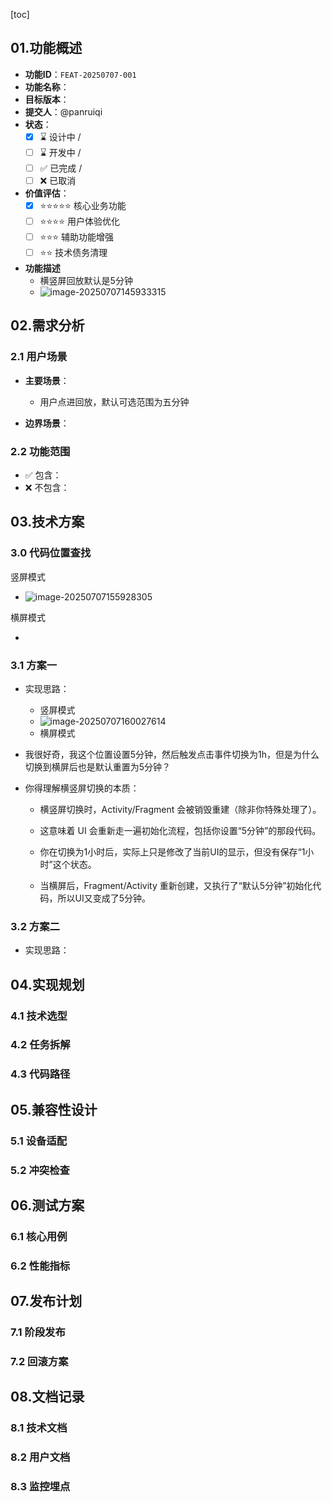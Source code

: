 [toc]

## 01.功能概述

- **功能ID**：`FEAT-20250707-001`  
- **功能名称**：
- **目标版本**：
- **提交人**：@panruiqi  
- **状态**：
  - [x] ⌛ 设计中 /
  - [ ] ⌛ 开发中 / 
  - [ ] ✅ 已完成 / 
  - [ ] ❌ 已取消  
- **价值评估**：  
  - [x] ⭐⭐⭐⭐⭐ 核心业务功能  
  - [ ] ⭐⭐⭐⭐ 用户体验优化  
  - [ ] ⭐⭐⭐ 辅助功能增强  
  - [ ] ⭐⭐ 技术债务清理  
- **功能描述** 
  - 横竖屏回放默认是5分钟
  - ![image-20250707145933315](../../_pic_/image-20250707145933315.png)



## 02.需求分析

### 2.1 用户场景

- **主要场景**：  

  - 用户点进回放，默认可选范围为五分钟

- **边界场景**：  

### 2.2 功能范围

- ✅ 包含：
- ❌ 不包含：



## 03.技术方案

### 3.0 代码位置查找

竖屏模式

- ![image-20250707155928305](../../_pic_/image-20250707155928305.png)

横屏模式

- 

### 3.1 方案一

- 实现思路：

  - 竖屏模式
  - ![image-20250707160027614](../../_pic_/image-20250707160027614.png)
  - 横屏模式

- 我很好奇，我这个位置设置5分钟，然后触发点击事件切换为1h，但是为什么切换到横屏后也是默认重置为5分钟？

- 你得理解横竖屏切换的本质：

  - 横竖屏切换时，Activity/Fragment 会被销毁重建（除非你特殊处理了）。

  - 这意味着 UI 会重新走一遍初始化流程，包括你设置“5分钟”的那段代码。

  - 你在切换为1小时后，实际上只是修改了当前UI的显示，但没有保存“1小时”这个状态。

  - 当横屏后，Fragment/Activity 重新创建，又执行了“默认5分钟”初始化代码，所以UI又变成了5分钟。

### 3.2 方案二

- 实现思路：



## 04.实现规划

### 4.1 技术选型



### 4.2 任务拆解



### 4.3 代码路径



## 05.兼容性设计

### 5.1 设备适配



### 5.2 冲突检查



## 06.测试方案

### 6.1 核心用例



### 6.2 性能指标



## 07.发布计划

### 7.1 阶段发布



### 7.2 回滚方案



## 08.文档记录

### 8.1 技术文档



### 8.2 用户文档



### 8.3 监控埋点







